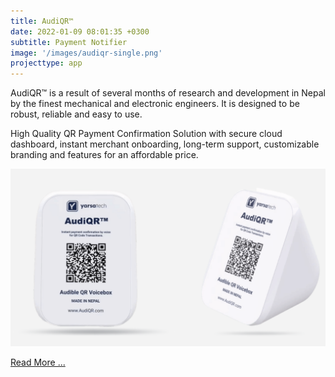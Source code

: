 ```yaml
---
title: AudiQR™
date: 2022-01-09 08:01:35 +0300
subtitle: Payment Notifier
image: '/images/audiqr-single.png'
projecttype: app
---
```


AudiQR™ is a result of several months of research and development in Nepal by the finest mechanical and electronic engineers. It is designed to be robust, reliable and easy to use.

High Quality QR Payment Confirmation Solution with secure cloud dashboard, instant merchant onboarding, long-term support, customizable branding and features for an affordable price.

![routerups](/images/audiqr.png)

[Read More ...](https://www.audiqr.com/)
